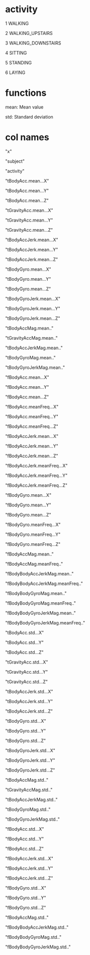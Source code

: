 activity
==================================================================
1 WALKING

2 WALKING_UPSTAIRS

3 WALKING_DOWNSTAIRS

4 SITTING

5 STANDING

6 LAYING

functions
==================================================================
mean: Mean value

std: Standard deviation

col names
==================================================================
"x"

"subject"

"activity"

"tBodyAcc.mean...X"

"tBodyAcc.mean...Y"

"tBodyAcc.mean...Z"

"tGravityAcc.mean...X"

"tGravityAcc.mean...Y"

"tGravityAcc.mean...Z"

"tBodyAccJerk.mean...X"

"tBodyAccJerk.mean...Y"

"tBodyAccJerk.mean...Z"

"tBodyGyro.mean...X"

"tBodyGyro.mean...Y"

"tBodyGyro.mean...Z"

"tBodyGyroJerk.mean...X"

"tBodyGyroJerk.mean...Y"

"tBodyGyroJerk.mean...Z"

"tBodyAccMag.mean.."

"tGravityAccMag.mean.."

"tBodyAccJerkMag.mean.."

"tBodyGyroMag.mean.."

"tBodyGyroJerkMag.mean.."

"fBodyAcc.mean...X"

"fBodyAcc.mean...Y"

"fBodyAcc.mean...Z"

"fBodyAcc.meanFreq...X"

"fBodyAcc.meanFreq...Y"

"fBodyAcc.meanFreq...Z"

"fBodyAccJerk.mean...X"

"fBodyAccJerk.mean...Y"

"fBodyAccJerk.mean...Z"

"fBodyAccJerk.meanFreq...X"

"fBodyAccJerk.meanFreq...Y"

"fBodyAccJerk.meanFreq...Z"

"fBodyGyro.mean...X"

"fBodyGyro.mean...Y"

"fBodyGyro.mean...Z"

"fBodyGyro.meanFreq...X"

"fBodyGyro.meanFreq...Y"

"fBodyGyro.meanFreq...Z"

"fBodyAccMag.mean.."

"fBodyAccMag.meanFreq.."

"fBodyBodyAccJerkMag.mean.."

"fBodyBodyAccJerkMag.meanFreq.."

"fBodyBodyGyroMag.mean.."

"fBodyBodyGyroMag.meanFreq.."

"fBodyBodyGyroJerkMag.mean.."

"fBodyBodyGyroJerkMag.meanFreq.."

"tBodyAcc.std...X"

"tBodyAcc.std...Y"

"tBodyAcc.std...Z"

"tGravityAcc.std...X"

"tGravityAcc.std...Y"

"tGravityAcc.std...Z"

"tBodyAccJerk.std...X"

"tBodyAccJerk.std...Y"

"tBodyAccJerk.std...Z"

"tBodyGyro.std...X"

"tBodyGyro.std...Y"

"tBodyGyro.std...Z"

"tBodyGyroJerk.std...X"

"tBodyGyroJerk.std...Y"

"tBodyGyroJerk.std...Z"

"tBodyAccMag.std.."

"tGravityAccMag.std.."

"tBodyAccJerkMag.std.."

"tBodyGyroMag.std.."

"tBodyGyroJerkMag.std.."

"fBodyAcc.std...X"

"fBodyAcc.std...Y"

"fBodyAcc.std...Z"

"fBodyAccJerk.std...X"

"fBodyAccJerk.std...Y"

"fBodyAccJerk.std...Z"

"fBodyGyro.std...X"

"fBodyGyro.std...Y"

"fBodyGyro.std...Z"

"fBodyAccMag.std.."

"fBodyBodyAccJerkMag.std.."

"fBodyBodyGyroMag.std.."

"fBodyBodyGyroJerkMag.std.."
